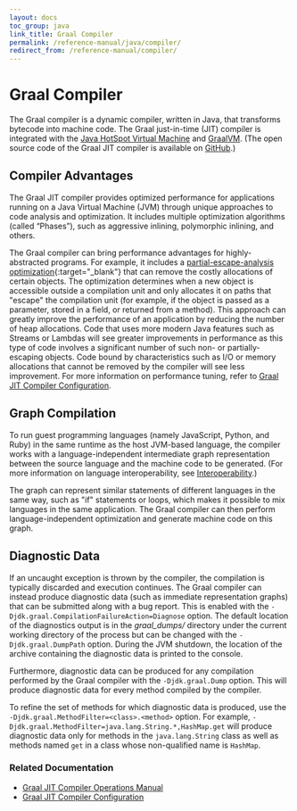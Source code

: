 ```yaml
---
layout: docs
toc_group: java
link_title: Graal Compiler
permalink: /reference-manual/java/compiler/
redirect_from: /reference-manual/compiler/
---
```


# Graal Compiler

The Graal compiler is a dynamic compiler, written in Java, that transforms bytecode into machine code.
The Graal just-in-time (JIT) compiler is integrated with the [Java HotSpot Virtual Machine](https://docs.oracle.com/en/java/javase/22/vm/java-virtual-machine-technology-overview.html) and [GraalVM](README.md).
(The open source code of the Graal JIT compiler is available on [GitHub](https://github.com/oracle/graal/tree/master/compiler).)


## Compiler Advantages

The Graal JIT compiler provides optimized performance for applications running on a Java Virtual Machine (JVM) through unique approaches to code analysis and optimization.
It includes multiple optimization algorithms (called “Phases”), such as aggressive inlining, polymorphic inlining, and others. 

<!--
    Add an anchor so that the JPG docs can link to a section on partial escape analysis.
-->
<a id="partial-escape-analysis"></a>
The Graal compiler can bring performance advantages for highly-abstracted programs. 
For example, it includes a [partial-escape-analysis optimization](https://github.com/oracle/graal/blob/master/compiler/src/jdk.graal.compiler/src/jdk/graal/compiler/core/phases/CEOptimization.java#L176){:target="_blank"} that can remove the costly allocations of certain objects. 
The optimization determines when a new object is accessible outside a compilation unit and only allocates it on paths that "escape" the compilation unit (for example, if the object is passed as a parameter, stored in a field, or returned from a method). 
This approach can greatly improve the performance of an application by reducing the number of heap allocations. 
Code that uses more modern Java features such as Streams or Lambdas will see greater improvements in performance as this type of code involves a significant number of such non- or partially-escaping objects.
Code bound by characteristics such as I/O or memory allocations that cannot be removed by the compiler will see less improvement. 
For more information on performance tuning, refer to [Graal JIT Compiler Configuration](Options.md).

## Graph Compilation

To run guest programming languages (namely JavaScript, Python, and Ruby) in the same runtime as the host JVM-based language, the compiler works with a language-independent intermediate graph representation between the source language and the machine code to be generated. (For more information on language interoperability, see [Interoperability](README.md#interoperability).)

The graph can represent similar statements of different languages in the same way, such as "if" statements or loops, which makes it possible to mix languages in the same application.
The Graal compiler can then perform language-independent optimization and generate machine code on this graph.

## Diagnostic Data

If an uncaught exception is thrown by the compiler, the compilation is typically discarded and execution continues.
The Graal compiler can instead produce diagnostic data (such as immediate representation graphs) that can be submitted along with a bug report.
This is enabled with the `-Djdk.graal.CompilationFailureAction=Diagnose` option.
The default location of the diagnostics output is in the _graal_dumps/_ directory under the current working directory of the process but can be changed with the `-Djdk.graal.DumpPath` option.
During the JVM shutdown, the location of the archive containing the diagnostic data is printed to the console.

Furthermore, diagnostic data can be produced for any compilation performed by the Graal compiler with the `-Djdk.graal.Dump` option.
This will produce diagnostic data for every method compiled by the compiler.

To refine the set of methods for which diagnostic data is produced, use the `-Djdk.graal.MethodFilter=<class>.<method>` option.
For example, `-Djdk.graal.MethodFilter=java.lang.String.*,HashMap.get` will produce diagnostic data only for methods in the `java.lang.String` class as well as methods named `get` in a class whose non-qualified name is `HashMap`.

### Related Documentation

- [Graal JIT Compiler Operations Manual](Operations.md)
- [Graal JIT Compiler Configuration](Options.md)
